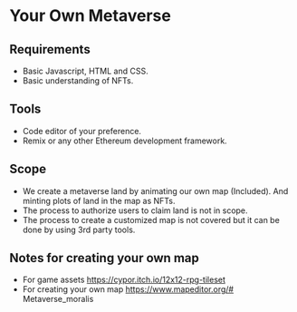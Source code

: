 # Your Own Metaverse
## Requirements
- Basic Javascript, HTML and CSS.
- Basic understanding of NFTs.
## Tools
- Code editor of your preference.
- Remix or any other Ethereum development framework.
## Scope
- We create a metaverse land by animating our own map (Included). And minting plots of land in the map as NFTs.
- The process to authorize users to claim land is not in scope.
- The process to create a customized map is not covered but it can be done by using 3rd party tools.
## Notes for creating your own map
- For game assets https://cypor.itch.io/12x12-rpg-tileset
- For creating your own map https://www.mapeditor.org/# Metaverse_moralis
